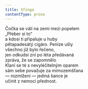 ```yaml
---
title: Sfinga
contentType: prose
---
```


<section>

Čočka se válí na zemi mezi popelem  
„Přeber si to“  
a kdosi ti připaluje u huby  
pětapadesátý cigáro. Peníze ušly  
všechno již bylo řečeno,  
jen odkudsi zní po léta předávaná  
zpráva, že se zapomnělo  
Klaní se té s nevyléčitelným oparem  
sám sebe považuje za mimozemšťana  
— rozmlženi — jediná šance je  
učinit z nemoci přednost.

</section>
